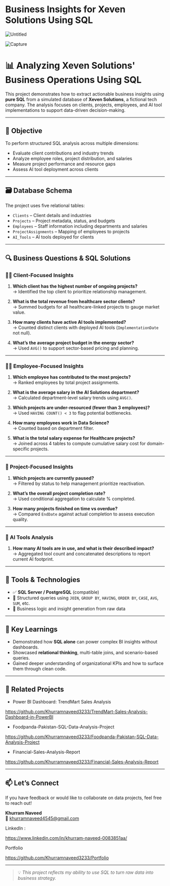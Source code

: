 # Business Insights for Xeven Solutions Using SQL

![Untitled](https://github.com/user-attachments/assets/dd91da1f-6741-4ec8-990f-db1c33a586ad)

![Capture](https://github.com/user-attachments/assets/faaa909c-50a7-48d7-b1ff-c1b28e2124b9)

# 📊 Analyzing Xeven Solutions' Business Operations Using SQL

This project demonstrates how to extract actionable business insights using **pure SQL** from a simulated database of **Xeven Solutions**, a fictional tech company. The analysis focuses on clients, projects, employees, and AI tool implementations to support data-driven decision-making.

---

## 🎯 Objective

To perform structured SQL analysis across multiple dimensions:
- Evaluate client contributions and industry trends
- Analyze employee roles, project distribution, and salaries
- Measure project performance and resource gaps
- Assess AI tool deployment across clients

---

## 🗃️ Database Schema

The project uses five relational tables:

- `Clients` – Client details and industries
- `Projects` – Project metadata, status, and budgets
- `Employees` – Staff information including departments and salaries
- `ProjectAssignments` – Mapping of employees to projects
- `AI_Tools` – AI tools deployed for clients

---

## 🔍 Business Questions & SQL Solutions

### 🧑‍💼 Client-Focused Insights

1. **Which client has the highest number of ongoing projects?**  
   → Identified the top client to prioritize relationship management.

2. **What is the total revenue from healthcare sector clients?**  
   → Summed budgets for all healthcare-linked projects to gauge market value.

3. **How many clients have active AI tools implemented?**  
   → Counted distinct clients with deployed AI tools (`ImplementationDate` not null).

4. **What’s the average project budget in the energy sector?**  
   → Used `AVG()` to support sector-based pricing and planning.

---

### 👩‍💻 Employee-Focused Insights

1. **Which employee has contributed to the most projects?**  
   → Ranked employees by total project assignments.

2. **What is the average salary in the AI Solutions department?**  
   → Calculated department-level salary trends using `AVG()`.

3. **Which projects are under-resourced (fewer than 3 employees)?**  
   → Used `HAVING COUNT() < 3` to flag potential bottlenecks.

4. **How many employees work in Data Science?**  
   → Counted based on department filter.

5. **What is the total salary expense for Healthcare projects?**  
   → Joined across 4 tables to compute cumulative salary cost for domain-specific projects.

---

### 📁 Project-Focused Insights

1. **Which projects are currently paused?**  
   → Filtered by status to help management prioritize reactivation.

2. **What’s the overall project completion rate?**  
   → Used conditional aggregation to calculate % completed.

3. **How many projects finished on time vs overdue?**  
   → Compared `EndDate` against actual completion to assess execution quality.

---

### 🤖 AI Tools Analysis

1. **How many AI tools are in use, and what is their described impact?**  
   → Aggregated tool count and concatenated descriptions to report current AI footprint.

---

## 🧰 Tools & Technologies

- ✅ **SQL Server / PostgreSQL** (compatible)
- 📁 Structured queries using `JOIN`, `GROUP BY`, `HAVING`, `ORDER BY`, `CASE`, `AVG`, `SUM`, etc.
- 🧠 Business logic and insight generation from raw data

---

## 📌 Key Learnings

- Demonstrated how **SQL alone** can power complex BI insights without dashboards.
- Showcased **relational thinking**, multi-table joins, and scenario-based queries.
- Gained deeper understanding of organizational KPIs and how to surface them through clean code.

---

## 📎 Related Projects

- Power BI Dashboard: TrendMart Sales Analysis
  
https://github.com/Khurramnaveed3233/TrendMart-Sales-Analysis-Dashboard-in-PowerBI

- Foodpanda-Pakistan-SQL-Data-Analysis-Project
  
https://github.com/Khurramnaveed3233/Foodpanda-Pakistan-SQL-Data-Analysis-Project

- Financial-Sales-Analysis-Report
  
https://github.com/Khurramnaveed3233/Financial-Sales-Analysis-Report

---

## 📫 Let’s Connect

If you have feedback or would like to collaborate on data projects, feel free to reach out!

**Khurram Naveed**  
📧 khurramnaveed4545@gmail.com 

LinkedIn : 

https://www.linkedin.com/in/khurram-naveed-0083851aa/

Portfolio

https://github.com/Khurramnaveed3233/Portfolio

---

> 💡 *This project reflects my ability to use SQL to turn raw data into business strategy.*
